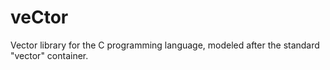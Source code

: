 # veCtor
Vector library for the C programming language, modeled after the standard "vector" container.
